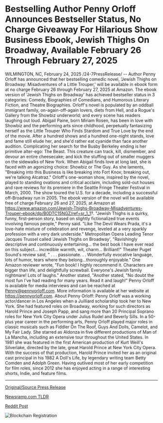 # Bestselling Author Penny Orloff Announces Bestseller Status, No Charge Giveaway For Hilarious Show Business Ebook, Jewish Thighs On Broadway, Available February 26 Through February 27, 2025

WILMINGTON, NC, February 24, 2025 /24-7PressRelease/ -- Author Penny Orloff has announced that her bestselling comedic novel, 'Jewish Thighs on Broadway: Misadventures of a Little Trouper,' will be available in ebook form at no charge February 26 through February 27, 2025 at Amazon.  The ebook version of 'Jewish Thighs on Broadway' has achieved bestseller status in 3 categories: Comedy, Biographies of Comedians, and Humorous Literary Fiction, and Theatre Biographies.  Orloff's novel is populated by an oddball immigrant family, on-again-off-again lovers, diets from Hell, and a Rogue's Gallery from the Showbiz underworld; and every scene has readers laughing out loud.  Abigail Paine, born Miriam Rosen, has been in love with Showbiz and the performing arts since childhood, perpetually fantasizing herself as the Little Trouper Who Finds Stardom and True Love by the end of the movie. After a hundred shows and a hundred one-night stands, love and fame still elude her, and she'd rather eat cyanide than face another audition. Complicating her search for the Busby Berkeley ending is her primitive alter-ego: The Beast. This creature can track, kill, dismember, and devour an entire cheesecake; and kick the stuffing out of smaller muggers on the sidewalks of New York. When Abigail finds love at long last, she is faced with an agonizing choice: Showbiz or The Guy. As she laments, "Breaking into this Business is like breaking into Fort Knox; breaking out, we're talking Alcatraz."  Orloff's one-woman show, inspired by the novel, played to standing ovations and critical acclaim, including sold-out houses and rave reviews for its premiere in the Seattle Fringe Theater Festival in March, 2000. The show toured the U.S. for a decade, including a successful off-Broadway run in 2005.  The ebook version of the novel will be available free of charge February 26 and 27, 2025, at Amazon at https://www.amazon.com/Jewish-Thighs-Broadway-Misadventures-Trouper-ebook/dp/B0DTC15NGZ/ref=sr_1_1?.  "Jewish Thighs is a quirky, funny, first-person story, based on slightly fictionalized true events involving famous people," Penny said. "Like The Devil Wears Prada, it's a love-hate mixture of celebration and revenge, leveled at a very sparkly profession with a very dark underside."  Metropolitan Opera Leading Tenor Jacques Trussel called 'Jewish Thighs on Broadway', "Ravishingly descriptive and continuously entertaining... the best book I have ever read on this subject... incredible warmth, wit, charm... Brilliant!"  Theater Puget Sound's review said, " . . . passionate. . . Wonderfully evocative language, lots of humor, tears where they belong...thoroughly enjoyable."  One Amazon reviewer wrote, "Fun book! I highly recommend it. Characters are bigger than life, and delightfully screwball. Everyone's Jewish family nightmare! Lots of laughs." Another stated, "Another stated, "No doubt the most fun I've had reading for many years. Read it and laugh!"  Penny Orloff is available for media interviews and can be reached at Penny@pennyorloff.com. More information is available at her website at https://pennyorloff.com.  About Penny Orloff:  Penny Orloff was a working actor/dancer in Los Angeles when a Juilliard scholarship took her to New York. She had featured roles on Broadway, working for such directors as Harold Prince and Joseph Papp, and sang more than 20 Principal Soprano roles for New York City Opera under Julius Rudel and Beverly Sills. In a 50-plus year career in the performing arts, Penny Orloff played major roles in classic musicals such as Fiddler On The Roof, Guys And Dolls, Camelot, and My Fair Lady. She starred as Aldonza in five different productions of Man of La Mancha, including an extensive tour throughout the United States. In 1981 she was featured in the first American production of Kurt Weill's Silverlake, directed by the late, great Harold Prince at New York City Opera. With the success of that production, Harold Prince invited her as an original cast principal in his 1982 A Doll's Life, by legendary writing team Betty Comden and Adolph Green. Having outlived most of her early competition for film roles, since 2012 she has enjoyed acting in a range of interesting shorts, Indie, and feature films. 

---

[Original/Source Press Release](https://www.24-7pressrelease.com/press-release/519969/bestselling-author-penny-orloff-announces-bestseller-status-no-charge-giveaway-for-hilarious-show-business-ebook-jewish-thighs-on-broadway-available-february-26-through-february-27-2025)
                    

[Newsramp.com TLDR](https://newsramp.com/curated-news/bestselling-comedy-novel-jewish-thighs-on-broadway-available-as-free-ebook-on-amazon/a40895bad11e3dbbcfbde33f5f12ad6d) 

 



[Reddit Post](https://www.reddit.com/r/Lifestyle_Culture/comments/1iwx5k6/bestselling_comedy_novel_jewish_thighs_on/) 



![Blockchain Registration](https://cdn.newsramp.app/24-7PressRelease/qrcode/252/24/lushpAKA.webp)